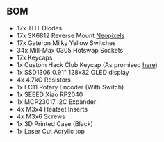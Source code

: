 ## BOM

 - 17x THT Diodes
 - 17x SK6812 Reverse Mount [Neopixels](https://thepihut.com/products/neopixel-reverse-mount-rgb-leds-10-pack-of-sk6812-e?srsltid=AfmBOopZ_llV3DdSMAtzD6SdZINnwZiAEp_iOgxELLkNnVOYrMn9zwOO)
 - 17x Gateron Milky Yellow Switches
 - 34x Mill-Max 0305 Hotswap Sockets
 - 17x Keycaps
- 1x Custom Hack Club Keycap (As promised [here](https://www.youtube.com/watch?v=PBGjZdLGUp4&t=32m22s))
 - 1x SSD1306 0.91" 128x32 OLED display
 - 4x 4.7kO Resistors
 - 1x EC11 Rotary Encoder (With Switch)
 - 1x SEEED Xiao RP2040
 - 1x MCP23017 I2C Expander
 - 4x M3x4 Heatset Inserts
 - 4x M3x6 Screws
 - 1x 3D Printed Case (Black)
 - 1x Laser Cut Acrylic top

